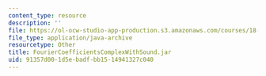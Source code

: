 ```yaml
---
content_type: resource
description: ''
file: https://ol-ocw-studio-app-production.s3.amazonaws.com/courses/18-03sc-differential-equations-fall-2011/91357d001d5ebadfbb1514941327c040_FourierCoefficientsComplexWithSound.jar
file_type: application/java-archive
resourcetype: Other
title: FourierCoefficientsComplexWithSound.jar
uid: 91357d00-1d5e-badf-bb15-14941327c040
---
```

